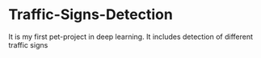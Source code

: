 # Traffic-Signs-Detection
It is my first pet-project in deep learning. It includes detection of different traffic signs
